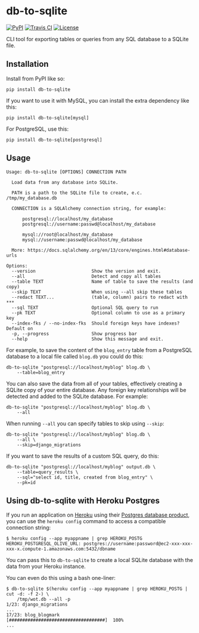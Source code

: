 # db-to-sqlite

[![PyPI](https://img.shields.io/pypi/v/db-to-sqlite.svg)](https://pypi.python.org/pypi/db-to-sqlite)
[![Travis CI](https://travis-ci.com/simonw/db-to-sqlite.svg?branch=master)](https://travis-ci.com/simonw/db-to-sqlite)
[![License](https://img.shields.io/badge/license-Apache%202.0-blue.svg)](https://github.com/simonw/db-to-sqlite/blob/master/LICENSE)

CLI tool for exporting tables or queries from any SQL database to a SQLite file.

## Installation

Install from PyPI like so:

    pip install db-to-sqlite

If you want to use it with MySQL, you can install the extra dependency like this:

    pip install db-to-sqlite[mysql]

For PostgreSQL, use this:

    pip install db-to-sqlite[postgresql]

## Usage

    Usage: db-to-sqlite [OPTIONS] CONNECTION PATH

      Load data from any database into SQLite.

      PATH is a path to the SQLite file to create, e.c. /tmp/my_database.db

      CONNECTION is a SQLAlchemy connection string, for example:

          postgresql://localhost/my_database
          postgresql://username:passwd@localhost/my_database

          mysql://root@localhost/my_database
          mysql://username:passwd@localhost/my_database

      More: https://docs.sqlalchemy.org/en/13/core/engines.html#database-urls

    Options:
      --version                     Show the version and exit.
      --all                         Detect and copy all tables
      --table TEXT                  Name of table to save the results (and copy)
      --skip TEXT                   When using --all skip these tables
      --redact TEXT...              (table, column) pairs to redact with ***
      --sql TEXT                    Optional SQL query to run
      --pk TEXT                     Optional column to use as a primary key
      --index-fks / --no-index-fks  Should foreign keys have indexes? Default on
      -p, --progress                Show progress bar
      --help                        Show this message and exit.

For example, to save the content of the `blog_entry` table from a PostgreSQL database to a local file called `blog.db` you could do this:

    db-to-sqlite "postgresql://localhost/myblog" blog.db \
        --table=blog_entry

You can also save the data from all of your tables, effectively creating a SQLite copy of your entire database. Any foreign key relationships will be detected and added to the SQLite database. For example:

    db-to-sqlite "postgresql://localhost/myblog" blog.db \
        --all

When running `--all` you can specify tables to skip using `--skip`:

    db-to-sqlite "postgresql://localhost/myblog" blog.db \
        --all \
        --skip=django_migrations

If you want to save the results of a custom SQL query, do this:

    db-to-sqlite "postgresql://localhost/myblog" output.db \
        --table=query_results \
        --sql="select id, title, created from blog_entry" \
        --pk=id

## Using db-to-sqlite with Heroku Postgres

If you run an application on [Heroku](https://www.heroku.com/) using their [Postgres database product](https://www.heroku.com/postgres), you can use the `heroku config` command to access a compatible connection string:

    $ heroku config --app myappname | grep HEROKU_POSTG
    HEROKU_POSTGRESQL_OLIVE_URL: postgres://username:password@ec2-xxx-xxx-xxx-x.compute-1.amazonaws.com:5432/dbname

You can pass this to `db-to-sqlite` to create a local SQLite database with the data from your Heroku instance.

You can even do this using a bash one-liner:

    $ db-to-sqlite $(heroku config --app myappname | grep HEROKU_POSTG | cut -d: -f 2-) \
        /tmp/wot.db --all -p
    1/23: django_migrations
    ...
    17/23: blog_blogmark
    [####################################]  100%
    ...
